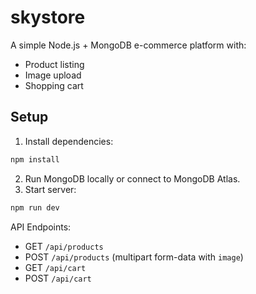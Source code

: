 # skystore
A simple Node.js + MongoDB e-commerce platform with:
- Product listing
- Image upload
- Shopping cart

## Setup
1. Install dependencies:
```bash
npm install
```
2. Run MongoDB locally or connect to MongoDB Atlas.
3. Start server:
```bash
npm run dev
```

API Endpoints:
- GET `/api/products`
- POST `/api/products` (multipart form-data with `image`)
- GET `/api/cart`
- POST `/api/cart`

